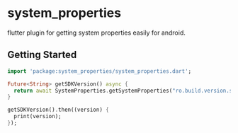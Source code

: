 # system_properties

flutter plugin for getting system properties easily for android.

## Getting Started

```dart
import 'package:system_properties/system_properties.dart';

Future<String> getSDKVersion() async {
  return await SystemProperties.getSystemProperties("ro.build.version.sdk");
}

getSDKVersion().then((version) {
  print(version);
});
```
